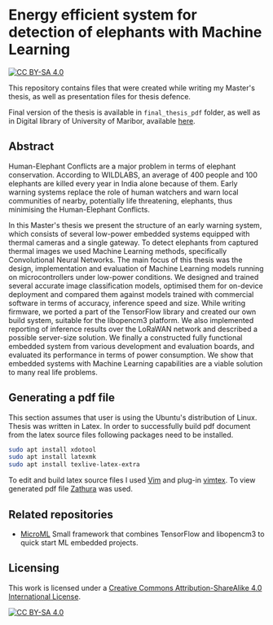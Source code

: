 # Energy efficient system for detection of elephants with Machine Learning

[![CC BY-SA 4.0][cc-by-sa-shield]][cc-by-sa]

This repository contains files that were created while writing my Master's thesis, as well as presentation files for thesis defence.

Final version of the thesis is available in `final_thesis_pdf` folder, as well as in Digital library of University of Maribor, available [here](https://dk.um.si/IzpisGradiva.php?id=78319&lang=slv).

## Abstract

Human-Elephant Conflicts are a major problem in terms of elephant conservation.
According to WILDLABS, an average of 400 people and 100 elephants are killed every year in India alone because of them. 
Early warning systems replace the role of human watchers and warn local communities of nearby, potentially life threatening, elephants, thus minimising the Human-Elephant Conflicts.

In this Master's thesis we present the structure of an early warning system, which consists of several low-power embedded systems equipped with thermal cameras and a single gateway.
To detect elephants from captured thermal images we used Machine Learning methods, specifically Convolutional Neural Networks.
The main focus of this thesis was the design, implementation and evaluation of Machine Learning models running on microcontrollers under low-power conditions.
We designed and trained several accurate image classification models, optimised them for on-device deployment and compared them against models trained with commercial software in terms of accuracy, inference speed and size.
While writing firmware, we ported a part of the TensorFlow library and created our own build system, suitable for the libopencm3 platform. 
We also implemented reporting of inference results over the LoRaWAN network and described a possible server-size solution.
We finally a constructed fully functional embedded system from various development and evaluation boards, and evaluated its performance in terms of power consumption.
We show that embedded systems with Machine Learning capabilities are a viable solution to many real life problems.

## Generating a pdf file

This section assumes that user is using the Ubuntu's distribution of Linux. Thesis was written in Latex. In order to successfully build pdf document from the latex source files following packages need to be installed.

```bash
sudo apt install xdotool
sudo apt install latexmk
sudo apt install texlive-latex-extra
```

To edit and build latex source files I used [Vim](https://github.com/vim/vim) and plug-in [vimtex](https://github.com/lervag/vimtex). To view generated pdf file [Zathura](https://pwmt.org/projects/zathura/) was used.

## Related repositories

* [MicroML](https://github.com/MarkoSagadin/MicroML) Small framework that combines TensorFlow and libopencm3 to quick start ML embedded projects.

## Licensing

This work is licensed under a
[Creative Commons Attribution-ShareAlike 4.0 International License][cc-by-sa].

[![CC BY-SA 4.0][cc-by-sa-image]][cc-by-sa]

[cc-by-sa]: http://creativecommons.org/licenses/by-sa/4.0/
[cc-by-sa-image]: https://licensebuttons.net/l/by-sa/4.0/88x31.png
[cc-by-sa-shield]: https://img.shields.io/badge/License-CC%20BY--SA%204.0-lightgrey.svg
